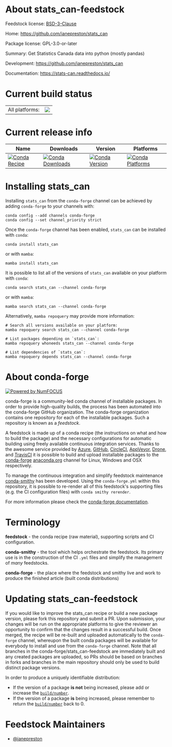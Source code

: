 About stats_can-feedstock
=========================

Feedstock license: [BSD-3-Clause](https://github.com/conda-forge/stats_can-feedstock/blob/main/LICENSE.txt)

Home: https://github.com/ianepreston/stats_can

Package license: GPL-3.0-or-later

Summary: Get Statistics Canada data into python (mostly pandas) 

Development: https://github.com/ianepreston/stats_can

Documentation: https://stats-can.readthedocs.io/

Current build status
====================


<table><tr><td>All platforms:</td>
    <td>
      <a href="https://dev.azure.com/conda-forge/feedstock-builds/_build/latest?definitionId=10609&branchName=main">
        <img src="https://dev.azure.com/conda-forge/feedstock-builds/_apis/build/status/stats_can-feedstock?branchName=main">
      </a>
    </td>
  </tr>
</table>

Current release info
====================

| Name | Downloads | Version | Platforms |
| --- | --- | --- | --- |
| [![Conda Recipe](https://img.shields.io/badge/recipe-stats_can-green.svg)](https://anaconda.org/conda-forge/stats_can) | [![Conda Downloads](https://img.shields.io/conda/dn/conda-forge/stats_can.svg)](https://anaconda.org/conda-forge/stats_can) | [![Conda Version](https://img.shields.io/conda/vn/conda-forge/stats_can.svg)](https://anaconda.org/conda-forge/stats_can) | [![Conda Platforms](https://img.shields.io/conda/pn/conda-forge/stats_can.svg)](https://anaconda.org/conda-forge/stats_can) |

Installing stats_can
====================

Installing `stats_can` from the `conda-forge` channel can be achieved by adding `conda-forge` to your channels with:

```
conda config --add channels conda-forge
conda config --set channel_priority strict
```

Once the `conda-forge` channel has been enabled, `stats_can` can be installed with `conda`:

```
conda install stats_can
```

or with `mamba`:

```
mamba install stats_can
```

It is possible to list all of the versions of `stats_can` available on your platform with `conda`:

```
conda search stats_can --channel conda-forge
```

or with `mamba`:

```
mamba search stats_can --channel conda-forge
```

Alternatively, `mamba repoquery` may provide more information:

```
# Search all versions available on your platform:
mamba repoquery search stats_can --channel conda-forge

# List packages depending on `stats_can`:
mamba repoquery whoneeds stats_can --channel conda-forge

# List dependencies of `stats_can`:
mamba repoquery depends stats_can --channel conda-forge
```


About conda-forge
=================

[![Powered by
NumFOCUS](https://img.shields.io/badge/powered%20by-NumFOCUS-orange.svg?style=flat&colorA=E1523D&colorB=007D8A)](https://numfocus.org)

conda-forge is a community-led conda channel of installable packages.
In order to provide high-quality builds, the process has been automated into the
conda-forge GitHub organization. The conda-forge organization contains one repository
for each of the installable packages. Such a repository is known as a *feedstock*.

A feedstock is made up of a conda recipe (the instructions on what and how to build
the package) and the necessary configurations for automatic building using freely
available continuous integration services. Thanks to the awesome service provided by
[Azure](https://azure.microsoft.com/en-us/services/devops/), [GitHub](https://github.com/),
[CircleCI](https://circleci.com/), [AppVeyor](https://www.appveyor.com/),
[Drone](https://cloud.drone.io/welcome), and [TravisCI](https://travis-ci.com/)
it is possible to build and upload installable packages to the
[conda-forge](https://anaconda.org/conda-forge) [anaconda.org](https://anaconda.org/)
channel for Linux, Windows and OSX respectively.

To manage the continuous integration and simplify feedstock maintenance
[conda-smithy](https://github.com/conda-forge/conda-smithy) has been developed.
Using the ``conda-forge.yml`` within this repository, it is possible to re-render all of
this feedstock's supporting files (e.g. the CI configuration files) with ``conda smithy rerender``.

For more information please check the [conda-forge documentation](https://conda-forge.org/docs/).

Terminology
===========

**feedstock** - the conda recipe (raw material), supporting scripts and CI configuration.

**conda-smithy** - the tool which helps orchestrate the feedstock.
                   Its primary use is in the construction of the CI ``.yml`` files
                   and simplify the management of *many* feedstocks.

**conda-forge** - the place where the feedstock and smithy live and work to
                  produce the finished article (built conda distributions)


Updating stats_can-feedstock
============================

If you would like to improve the stats_can recipe or build a new
package version, please fork this repository and submit a PR. Upon submission,
your changes will be run on the appropriate platforms to give the reviewer an
opportunity to confirm that the changes result in a successful build. Once
merged, the recipe will be re-built and uploaded automatically to the
`conda-forge` channel, whereupon the built conda packages will be available for
everybody to install and use from the `conda-forge` channel.
Note that all branches in the conda-forge/stats_can-feedstock are
immediately built and any created packages are uploaded, so PRs should be based
on branches in forks and branches in the main repository should only be used to
build distinct package versions.

In order to produce a uniquely identifiable distribution:
 * If the version of a package **is not** being increased, please add or increase
   the [``build/number``](https://docs.conda.io/projects/conda-build/en/latest/resources/define-metadata.html#build-number-and-string).
 * If the version of a package **is** being increased, please remember to return
   the [``build/number``](https://docs.conda.io/projects/conda-build/en/latest/resources/define-metadata.html#build-number-and-string)
   back to 0.

Feedstock Maintainers
=====================

* [@ianepreston](https://github.com/ianepreston/)

